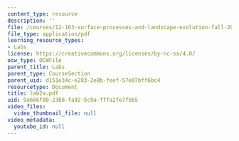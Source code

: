 ```yaml
---
content_type: resource
description: ''
file: /courses/12-163-surface-processes-and-landscape-evolution-fall-2004/9a666f8023b8fa925c9afffa2fe7fbb5_lab2a.pdf
file_type: application/pdf
learning_resource_types:
- Labs
license: https://creativecommons.org/licenses/by-nc-sa/4.0/
ocw_type: OCWFile
parent_title: Labs
parent_type: CourseSection
parent_uid: d151e34c-e283-2e8b-feef-57e07bff6bc4
resourcetype: Document
title: lab2a.pdf
uid: 9a666f80-23b8-fa92-5c9a-fffa2fe7fbb5
video_files:
  video_thumbnail_file: null
video_metadata:
  youtube_id: null
---
```

